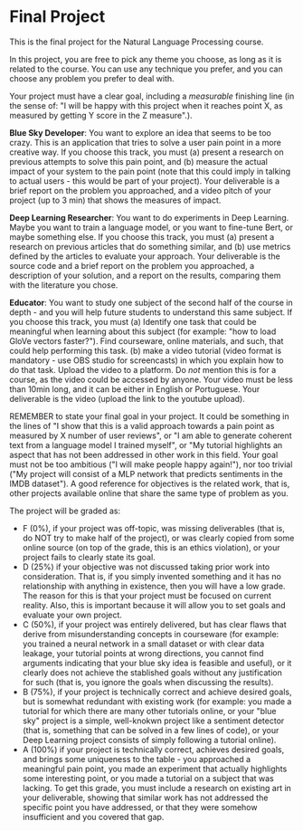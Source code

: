 # Final Project

This is the final project for the Natural Language Processing course.

In this project, you are free to pick any theme you choose, as long as it is related to the course. You can use any technique you prefer, and you can choose any problem you prefer to deal with.

Your project must have a clear goal, including a *measurable* finishing line (in the sense of: "I will be happy with this project when it reaches point X, as measured by getting Y score in the Z measure".). 

**Blue Sky Developer**: You want to explore an idea that seems to be too crazy. This is an application that tries to solve a user pain point in a more creative way. If you choose this track, you must (a) present a research on previous attempts to solve this pain point, and (b) measure the actual impact of your system to the pain point (note that this could imply in talking to actual users - this would be part of your project). Your deliverable is a brief report on the problem you approached, and a video pitch of your project (up to 3 min) that shows the measures of impact.

**Deep Learning Researcher**: You want to do experiments in Deep Learning. Maybe you want to train a language model, or you want to fine-tune Bert, or maybe something else. If you choose this track, you must (a) present a research on previous articles that do something similar, and (b) use metrics defined by the articles to evaluate your approach. Your deliverable is the source code and a brief report on the problem you approached, a description of your solution, and a report on the results, comparing them with the literature you chose.

**Educator**: You want to study one subject of the second half of the course in depth - and you will help future students to understand this same subject. If you choose this track, you must (a) Identify one task that could be meaningful when learning about this subject (for example: "how to load GloVe vectors faster?"). Find courseware, online materials, and such, that could help performing this task. (b) make a video tutorial (video format is mandatory - use OBS studio for screencasts) in which you explain how to do that task. Upload the video to a platform. Do *not* mention this is for a course, as the video could be accessed by anyone. Your video must be less than 10min long, and it can be either in English or Portuguese. Your deliverable is the video (upload the link to the youtube upload).

REMEMBER to state your final goal in your project. It could be something in the lines of "I show that this is a valid approach towards a pain point as measured by X number of user reviews", or "I am able to generate coherent text from a language model I trained myself", or "My tutorial highlights an aspect that has not been addressed in other work in this field. Your goal must not be too ambitious ("I will make people happy again!"), nor too trivial ("My project will consist of a MLP network that predicts sentiments in the IMDB dataset"). A good reference for objectives is the related work, that is, other projects available online that share the same type of problem as you.

The project will be graded as:

* F (0%), if your project was off-topic, was missing deliverables (that is, do NOT try to make half of the project), or was clearly copied from some online source (on top of the grade, this is an ethics violation), or your project fails to clearly state its goal.
* D (25%) if your objective was not discussed taking prior work into consideration. That is, if you simply invented something and it has no relationship with anything in existence, then you will have a low grade. The reason for this is that your project must be focused on current reality. Also, this is important because it will allow you to set goals and evaluate your own project.
* C (50%), if your project was entirely delivered, but has clear flaws that derive from misunderstanding concepts in courseware (for example: you trained a neural network in a small dataset or with clear data leakage, your tutorial points at wrong directions, you cannot find arguments indicating that your blue sky idea is feasible and useful), or it clearly does not achieve the stablished goals without any justification for such (that is, you ignore the goals when discussing the results).
* B (75%), if your project is technically correct and achieve desired goals, but is somewhat redundant with existing work (for example: you made a tutorial for which there are many other tutorials online, or your "blue sky" project is a simple, well-knokwn project like a sentiment detector (that is, something that can be solved in a few lines of code), or your Deep Learning project consists of simply following a tutorial online).
* A (100%) if your project is technically correct, achieves desired goals, and brings some uniqueness to the table - you approached a meaningful pain point, you made an experiment that actually highlights some interesting point, or you made a tutorial on a subject that was lacking. To get this grade, you must include a research on existing art in your deliverable, showing that similar work has not addressed the specific point you have addressed, or that they were somehow insufficient and you covered that gap.